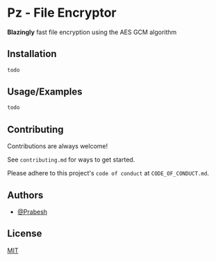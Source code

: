 
# Pz - File Encryptor

**Blazingly** fast file encryption using the AES GCM algorithm

## Installation


```bash
todo
```
    
## Usage/Examples

```bash
todo
```


## Contributing

Contributions are always welcome!

See `contributing.md` for ways to get started.

Please adhere to this project's `code of conduct` at `CODE_OF_CONDUCT.md`.


## Authors

- [@Prabesh](https://www.github.com/prabesh-shrestha)


## License

[MIT](https://choosealicense.com/licenses/mit/)

